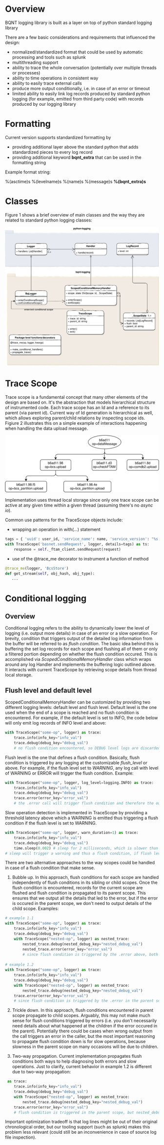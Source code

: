 # Overview

BQNT logging library is built as a layer on top of python standard logging library

There are a few basic considerations and requirements that influenced the design:
* normalized/standardized format that could be used by automatic processing and tools such as splunk
* multithreading support
* ability to trace the whole conversation (potentially over multiple threads or processes)
* ability to time operations in consistent way
* ability to easily trace external calls
* produce more output conditionally, i.e. in case of an error or timeout
* limited ability to easily link log records produced by standard python logging (for example, emitted from third party code) with records produced by our logging library

# Formatting 

Current version supports standardized formatting by 

* providing additional layer above the standard python that adds standardized pieces to every log record
* providing additional keyword **bqnt_extra** that can be used in the formatting string

Example format string:

%(asctime)s %(levelname)s %(name)s %(message)s **%(bqnt_extra)s**

# Classes

Figure 1 shows a brief overview of main classes and the way they are related to standard python logging classes:

![Class Diagram](logging_classes.svg "Figure 1")

# Trace Scope

Trace scope is a fundamental concept that many other elements of the design are based on. It's the abstraction that models hierarchical structure of instrumented code. Each trace scope has an Id and a reference to its parent (via parent id). Current way of Id generation is hierarchical as well, which allows exploring parent/child relations by inspecting scope ids. Figiure 2 illustrates this on a simple example of interactions happening when handling the data upload message.

![Scope Tree](scope_tree.svg "Figure 2")

Implementation uses thread local storage since only one trace scope can be active at any given time within a given thread (assuming there's no *async io*).

Common use patterns for the TraceScope objects include:

* wrapping an operation in with(...) statement

```python
tags = { 'uuid': user_id, 'service_name': name, 'service_version': "%s.%s" % (major, minor) }
with TraceScope('basnet.sendRequest', logger, details=tags) as ts:
    response = self._ftam_client.sendRequest(request)
```

* use of the @trace_me decorator to instrument a function of method

```python
@trace_me(logger, 'BcsStore')
def get_stream(self, obj_hash, obj_type):
   ...
```

# Conditional logging

## Overview 
Conditional logging refers to the ability to dynamically lower the level of logging (i.e. output more details) in case of an error or a slow operation. For brevity, condition that triggers output of the detailed log information from the buffer will be referred to as *flush condition*. The basic idea behind this is buffering the set log records for each scope and flushing all of them or only a filtered portion depending on whether the flush condition occured. This is accomplished via *ScopedConditionalMemoryHandler* class which wraps around any log Handler and implements the buffering logic outlined above. It interacts with current TraceScope by retrieving scope details from thread local storage. 

## Flush level and default level
ScopedConditionalMemoryHandler can be customized by providing two different logging levels: default level and flush level. Default level is the one used when the end of a scope is reached and no flush condition is encountered. For example, if the default level is set to INFO, the code below will only emit log records of INFO level and above:
```python
with TraceScope("some-op", logger) as trace:
    trace.info(info_key="info_val")
    trace.debug(debug_key="debug_val")
    # no flush condition encountered, so DEBUG level logs are discarded at the end of the scope
```

Flush level is the one that defines a flush condition. Basically, flush condition is triggered by any logging at the customizable *flush_level* or above. For example, if the flush level set to *WARNING*, any log call with level of WARNING or ERROR will trigger the flush condition. Example:
```python
with TraceScope("some-op", logger, log_level=logging.INFO) as trace:
    trace.info(info_key="info_val")
    trace.debug(debug_key="debug_val")
    trace.error(error_key="error_val")
    # the .error call will trigger flush condition and therefore the output of the DEBUG level info
```

Slow operation detection is implemented in TraceScope by providing a threshold latency above which a WARNING is emitted thus triggering a flush condition if the flush level is set to WARNING.
```python
with TraceScope("some-op", logger, warn_duration=1) as trace:
    trace.info(info_key="info_val")
    trace.debug(debug_key="debug_val")
    time.sleep(0.002) # sleep for 2 milliseconds, which is slower than warn_duration
# sleep will trigger a warning and thus a flush condition, if flush level is set to WARNING
```

There are two alternative approaches to the way scopes could be handled in case of a flush condition that make sense.

1. Bubble up. In this approach, flush conditions for each scope are handled independently of flush conditions in its sibling or child scopes. Once the flush condition is encountered, records for the current scope are flushed and flush condition is propagated to its parent scope. This ensures that we output all the details that led to the error, but if the error is occured in the parent scope, we don't need to output details of the child scope. Examples:
```python
# example 1.1
with TraceScope("some-op", logger) as trace:
    trace.info(info_key="info_val")
    trace.debug(debug_key="debug_val")
    with TraceScope("nested-op", logger) as nested_trace:
        nested_trace.debug(nested_debug_key="nested_debug_val")
        nested_trace.error(error_key="error_val")
        # since flush condition is triggered by the .error above, both nested_debug_val and debug_val are logged

# example 1.2
with TraceScope("some-op", logger) as trace:
    trace.info(info_key="info_val")
    trace.debug(debug_key="debug_val")
    with TraceScope("nested-op", logger) as nested_trace:
        nested_trace.debug(nested_debug_key="nested_debug_val")
    trace.error(error_key="error_val")
    # since flush condition is triggered by the .error in the parent scope, nested_debug_val is not logged
```

2. Trickle down. In this approach, flush conditions encountered in parent scope propagate to child scopes. Arguably, this may not make much sense for flush conditions triggered by errors (i.e. you don't necessarily need details about what happened at the children if the error occured in the parent). Potentially there could be cases when wrong output from the call triggers an error in the caller, but the most important reasoning to propagate flush condition down is for slow operations, because slowness in the parent scope on many occasions will be due to children. 

3. Two-way propagation. Current implementation propagates flush conditions both ways to help diagnosing both errors and slow operations. Just to clarify, current behavior in example 1.2 is different due to two-way propagation:
```python
 as trace:
    trace.info(info_key="info_val")
    trace.debug(debug_key="debug_val")
    with TraceScope("nested-op", logger) as nested_trace:
        nested_trace.debug(nested_debug_key="nested_debug_val")
    trace.error(error_key="error_val")
    # flush condition is triggered in the parent scope, but nested_debug_val is logged b/c 2-way propagation
```

Important optimization tradeoff is that log lines might be out of their original chronological order, but our tooling support (such as splunk) makes this problem less relevant (could still be an inconvenience in case of source log file inspection).
